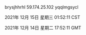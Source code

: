 brysjhhrhl 59.174.25.102 yqqlmgsycl

2021年 12月 15日 星期三 01:52:11 CST

2021年 12月 14日 星期二 17:52:11 GMT
